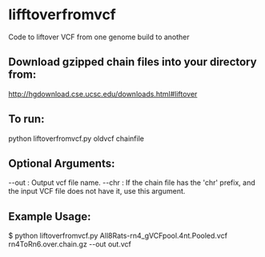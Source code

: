 # lifftoverfromvcf
Code to liftover VCF from one genome build to another

## Download gzipped chain files into your directory from:
http://hgdownload.cse.ucsc.edu/downloads.html#liftover

## To run:
python liftoverfromvcf.py oldvcf chainfile

## Optional Arguments:
--out : Output vcf file name.
--chr : If the chain file has the 'chr' prefix, and the input VCF file does not have it, use this argument.

## Example Usage:
$ python liftoverfromvcf.py All8Rats-rn4_gVCFpool.4nt.Pooled.vcf rn4ToRn6.over.chain.gz --out out.vcf
